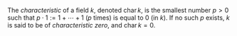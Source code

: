 The *characteristic* of a field $k$, denoted $\mathop{\mathrm{char}} k$, is the smallest number $p > 0$ such that $p \cdot 1 := 1 + \cdots + 1$ ($p$ times) is equal to $0$ (in $k$). If no such $p$ exists, $k$ is said to be of *characteristic zero*, and  $\mathop{\mathrm{char}} k = 0$.
